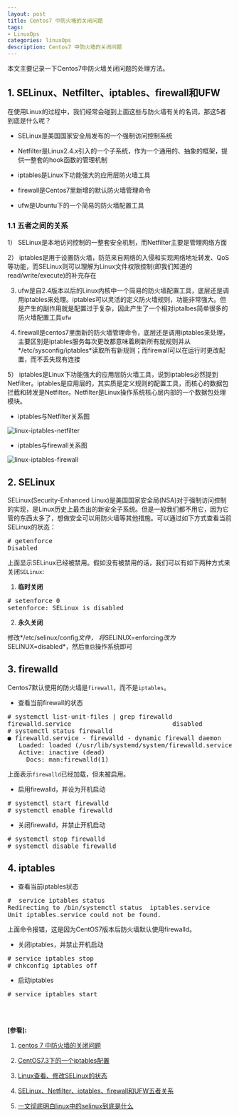 ```yaml
---
layout: post
title: Centos7 中防火墙的关闭问题
tags:
- LinuxOps
categories: linuxOps
description: Centos7 中防火墙的关闭问题
---
```



本文主要记录一下Centos7中防火墙关闭问题的处理方法。

<!-- more -->

## 1. SELinux、Netfilter、iptables、firewall和UFW
在使用Linux的过程中，我们经常会碰到上面这些与防火墙有关的名词，那这5者到底是什么呢？

* SELinux是美国国家安全局发布的一个强制访问控制系统

* Netfilter是Linux2.4.x引入的一个子系统，作为一个通用的、抽象的框架，提供一整套的hook函数的管理机制

* iptables是Linux下功能强大的应用层防火墙工具

* firewall是Centos7里新增的默认防火墙管理命令

* ufw是Ubuntu下的一个简易的防火墙配置工具

### 1.1 五者之间的关系
1） SELinux是本地访问控制的一整套安全机制，而Netfilter主要是管理网络方面

2） iptables是用于设置防火墙，防范来自网络的入侵和实现网络地址转发、QoS等功能，而SELinux则可以理解为Linux文件权限控制(即我们知道的read/write/execute)的补充存在

3) ufw是自2.4版本以后的Linux内核中一个简易的防火墙配置工具，底层还是调用iptables来处理。iptables可以灵活的定义防火墙规则，功能非常强大。但是产生的副作用就是配置过于复杂，因此产生了一个相对iptalbes简单很多的防火墙配置工具```ufw```

4) firewall是centos7里面新的防火墙管理命令，底层还是调用iptables来处理，主要区别是iptables服务每次更改都意味着刷新所有就规则并从*/etc/sysconfig/iptables*读取所有新规则；而firewall可以在运行时更改配置，而不丢失现有连接

5） iptables是Linux下功能强大的应用层防火墙工具，说到iptables必然提到Netfilter。iptables是应用层的，其实质是定义规则的配置工具，而核心的数据包拦截和转发是Netfilter。Netfilter是Linux操作系统核心层内部的一个数据包处理模块。

* iptables与Netfilter关系图

![linux-iptables-netfilter](https://ivanzz1001.github.io/records/assets/img/linuxops/linuxops_iptables_netfilter.png)


* iptables与firewall关系图

![linux-iptables-firewall](https://ivanzz1001.github.io/records/assets/img/linuxops/linuxops_iptables_firewall.png)


## 2. SELinux
SELinux(Security-Enhanced Linux)是美国国家安全局(NSA)对于强制访问控制的实现，是Linux历史上最杰出的新安全子系统。但是一般我们都不用它，因为它管的东西太多了，想做安全可以用防火墙等其他措施。可以通过如下方式查看当前SELinux的状态：
<pre>
# getenforce
Disabled
</pre>

上面显示SELinux已经被禁用。假如没有被禁用的话，我们可以有如下两种方式来关闭```SELinux```:

1) **临时关闭**
<pre>
# setenforce 0
setenforce: SELinux is disabled
</pre>

2) **永久关闭**

修改*/etc/selinux/config*文件， 将*SELINUX=enforcing*改为*SELINUX=disabled*，然后```重启```操作系统即可


## 3. firewalld
Centos7默认使用的防火墙是```firewall```，而不是```iptables```。

* 查看当前firewall的状态
<pre>
# systemctl list-unit-files | grep firewalld
firewalld.service                           disabled
# systemctl status firewalld
● firewalld.service - firewalld - dynamic firewall daemon
   Loaded: loaded (/usr/lib/systemd/system/firewalld.service; disabled; vendor preset: enabled)
   Active: inactive (dead)
     Docs: man:firewalld(1)
</pre>
上面表示```firewalld```已经加载，但未被启用。

* 启用firewalld，并设为开机启动
<pre>
# systemctl start firewalld
# systemctl enable firewalld
</pre>

* 关闭firewalld，并禁止开机启动
<pre>
# systemctl stop firewalld
# systemctl disable firewalld
</pre>

## 4. iptables

* 查看当前iptables状态
<pre>
#  service iptables status
Redirecting to /bin/systemctl status  iptables.service
Unit iptables.service could not be found.
</pre>
上面命令报错，这是因为CentOS7版本后防火墙默认使用firewalld。

* 关闭iptables，并禁止开机启动
<pre>
# service iptables stop
# chkconfig iptables off
</pre>

* 启动iptables
<pre>
# service iptables start
</pre>

<br />
<br />

**[参看]:**

1. [centos 7 中防火墙的关闭问题](http://blog.csdn.net/song_csdn1550/article/details/51768671)

2. [CentOS7.3下的一个iptables配置](https://www.cnblogs.com/alwu007/p/6693822.html)

3. [Linux查看、修改SELinux的状态](http://blog.csdn.net/l18637220680/article/details/70231989)

4. [SELinux、Netfilter、iptables、firewall和UFW五者关系](https://blog.csdn.net/qq_34870631/article/details/78581891)

5. [一文彻底明白linux中的selinux到底是什么](https://blog.csdn.net/yanjun821126/article/details/80828908)
<br />
<br />
<br />


